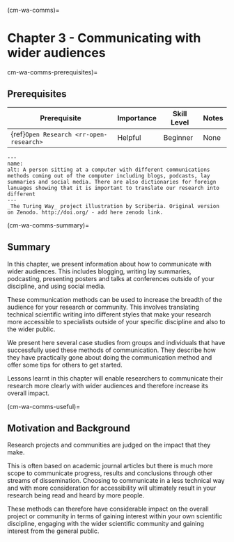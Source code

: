 (cm-wa-comms)=

# Chapter 3 - Communicating with wider audiences

cm-wa-comms-prerequisites)=
## Prerequisites


| Prerequisite | Importance | Skill Level | Notes |
| -------------|----------|------|----|
| {ref}`Open Research <rr-open-research>` | Helpful | Beginner | None |


```{figure} ../figures/ADDHEREPATHWAY.jpg
---
name: 
alt: A person sitting at a computer with different communications methods coming out of the computer including blogs, podcasts, lay summaries and social media. There are also dictionaries for foreign lanuages showing that it is important to translate our research into different
---
_The Turing Way_ project illustration by Scriberia. Original version on Zenodo. http://doi.org/ - add here zenodo link. 
```

(cm-wa-comms-summary)=
## Summary
In this chapter, we present information about how to communicate with wider audiences. 
This includes blogging, writing lay summaries, podcasting, presenting posters and talks at conferences outside of your discipline, and using social media. 

These communication methods can be used to increase the breadth of the audience for your research or community. 
This involves translating technical scientific writing into different styles that make your research more accessible to specialists outside of your specific discipline and also to the wider public.

We present here several case studies from groups and individuals that have successfully used these methods of communication. 
They describe how they have practically gone about doing the communication method and offer some tips for others to get started.

Lessons learnt in this chapter will enable researchers to communicate their research more clearly with wider audiences and therefore increase its overall impact.

(cm-wa-comms-useful)=
## Motivation and Background
Research projects and communities are judged on the impact that they make. 

This is often based on academic journal articles but there is much more scope to communicate progress, results and conclusions through other streams of dissemination. 
Choosing to communicate in a less technical way and with more consideration for accessibility will ultimately result in your research being read and heard by more people.

These methods can therefore have considerable impact on the overall project or community in terms of gaining interest within your own scientific discipline, engaging with the wider scientific community and gaining interest from the general public.
